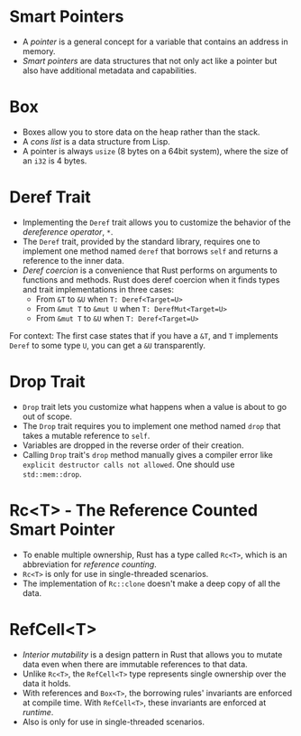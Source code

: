 # Smart Pointers
- A *pointer* is a general concept for a variable that contains an address in memory.
- *Smart pointers* are data structures that not only act like a pointer but also have additional metadata and capabilities.

# Box<T>
- Boxes allow you to store data on the heap rather than the stack.
- A *cons list* is a data structure from Lisp.
- A pointer is always `usize` (8 bytes on a 64bit system), where the size of an `i32` is 4 bytes.

# Deref Trait
- Implementing the `Deref` trait allows you to customize the behavior of the *dereference operator*, `*`.
- The `Deref` trait, provided by the standard library, requires one to implement one method named `deref` that borrows `self` and returns a reference to the inner data.
- *Deref coercion* is a convenience that Rust performs on arguments to functions and methods. Rust does deref coercion when it finds types and trait implementations in three cases:
	- From `&T` to `&U` when `T: Deref<Target=U>`
	- From `&mut T` to `&mut U` when `T: DerefMut<Target=U>`
	- From `&mut T` to `&U` when `T: Deref<Target=U>`
  
For context: The first case states that if you have a `&T`, and `T` implements `Deref` to some type `U`, you can get a `&U` transparently.

# Drop Trait
- `Drop` trait lets you customize what happens when a value is about to go out of scope.
- The `Drop` trait requires you to implement one method named `drop` that takes a mutable reference to `self`.
- Variables are dropped in the reverse order of their creation.
- Calling `Drop` trait's `drop` method manually gives a compiler error like `explicit destructor calls not allowed`. One should use `std::mem::drop`.

# Rc\<T\> - The Reference Counted Smart Pointer
- To enable multiple ownership, Rust has a type called `Rc<T>`, which is an abbreviation for *reference counting*.
- `Rc<T>` is only for use in single-threaded scenarios.
- The implementation of `Rc::clone` doesn't make a deep copy of all the data.

# RefCell\<T\>
- *Interior mutability* is a design pattern in Rust that allows you to mutate data even when there are immutable references to that data.
- Unlike `Rc<T>`, the `RefCell<T>` type represents single ownership over the data it holds.
- With references and `Box<T>`, the borrowing rules' invariants are enforced at compile time. With `RefCell<T>`, these invariants are enforced at *runtime*.
- Also is only for use in single-threaded scenarios. 
